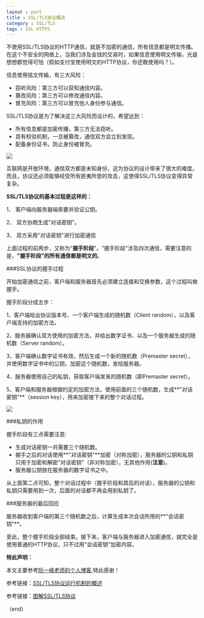 ```yaml
---
layout : post
title : SSL/TLS协议概述
category : SSL/TLS
tags : SSL HTTPS
---
```

不使用SSL/TLS协议的HTTP通信，就是不加密的通信，所有信息都是明文传播。在这个不安全的网络上，当我们涉及金钱的交易时，如果信息使用明文传输，光是想想都觉得可怕（假如支付宝使用明文的HTTP协议，你还敢使用吗？）。

信息使用铭文传输，有三大风险：

*	窃听风险：第三方可以获知通信内容。
*	篡改风险：第三方可以修改通信内容。
*	冒充风险：第三方可以冒充他人身份参与通信。

SSL/TLS协议是为了解决这三大风险而设计的，希望达到：

<!--more-->

*	所有信息都是加密传播，第三方无法窃听。
*	具有校验机制，一旦被篡改，通信双方会立刻发现。
*	配备身份证书，防止身份被冒充。

![](../images/201411/bg2014020501.jpg)


互联网是开放环境，通信双方都是未知身份，这为协议的设计带来了很大的难度。而且，协议还必须能够经受所有匪夷所思的攻击，这使得SSL/TLS协议变得异常复杂。

**SSL/TLS协议的基本过程是这样的：**

1、	客户端向服务器端索要并验证公钥。

2、	双方协商生成"对话密钥"。

3、  双方采用"对话密钥"进行加密通信

上面过程的前两步，又称为"**握手阶段**"。"握手阶段"涉及四次通信，需要注意的是，**"握手阶段"的所有通信都是明文的**。

###SSL协议的握手过程

开始加密通信之前，客户端和服务器首先必须建立连接和交换参数，这个过程叫做握手。

握手阶段分成五步：

1、客户端给出协议版本号、一个客户端生成的随机数（Client random），以及客户端支持的加密方法。

2、服务器确认双方使用的加密方法，并给出数字证书、以及一个服务器生成的随机数（Server random）。

3、客户端确认数字证书有效，然后生成一个新的随机数（Premaster secret），并使用数字证书中的公钥，加密这个随机数，发给服务器。

4、服务器使用自己的私钥，获取客户端发来的随机数（即Premaster secret）。

5、客户端和服务器根据约定的加密方法，使用前面的三个随机数，生成**"对话密钥"**（session key），用来加密接下来的整个对话过程。

![](../images/201411/bg2014092004.png)

###私钥的作用

握手阶段有三点需要注意:

*	生成对话密钥一共需要三个随机数。
*	握手之后的对话使用**"对话密钥"**加密（对称加密），服务器的公钥和私钥只用于加密和解密"对话密钥"（非对称加密），无其他作用(**注意**)。
*	服务器公钥放在服务器的数字证书之中。

从上面第二点可知，整个对话过程中（握手阶段和其后的对话），服务器的公钥和私钥只需要用到一次，后面的对话都不再会用到私钥了。

###服务器的最后回应

服务器收到客户端的第三个随机数之后，计算生成本次会话所用的**"会话密钥"**。

至此，整个握手阶段全部结束。接下来，客户端与服务器进入加密通信，就完全是使用普通的HTTP协议，只不过用"会话密钥"加密内容。

**特此声明：**

本文主要参考[阮一峰老师的个人博客](http://www.ruanyifeng.com/home.html),特此感谢！

参考链接：[SSL/TLS协议运行机制的概述](http://www.ruanyifeng.com/blog/2014/02/ssl_tls.html)

参考链接：[图解SSL/TLS协议](http://www.ruanyifeng.com/blog/2014/09/illustration-ssl.html)

（end）

